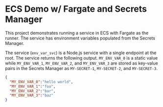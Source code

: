 # ECS Demo w/ Fargate and Secrets Manager

This project demonstrates running a service in ECS with Fargate as the runner.
The service has environment variables populated from the Secrets Manager.

The service (`env_var_svc`) is a Node.js service with a single endpoint at the
root. The service returns the following output. `MY_ENV_VAR_0` is a static 
value while `MY_ENV_VAR_1`, `MY_ENV_VAR_2`, and `MY_ENV_VAR_3` are stored as
key-value pairs in the Secrets Manager as `MY-SECRET-1`, `MY-SECRET-2`, and 
`MY-SECRET-3`.

```json
{
  "MY_ENV_VAR_0":"hello world",
  "MY_ENV_VAR_1":"foo",
  "MY_ENV_VAR_2":"bar",
  "MY_ENV_VAR_3":"baz"
}
```